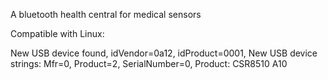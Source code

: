 
A bluetooth health central for medical sensors

Compatible with Linux:

New USB device found, idVendor=0a12, idProduct=0001, New USB device strings: Mfr=0, Product=2, SerialNumber=0, Product: CSR8510 A10
